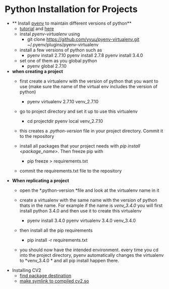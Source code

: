 # Python Installation for Projects

* ** Install [pyenv](https://github.com/yyuu/pyenv) to maintain different versions of python**
    * [tutorial](http://amaral-lab.org/resources/guides/pyenv-tutorial) and [here](http://fgimian.github.io/blog/2014/04/20/better-python-version-and-environment-management-with-pyenv/) 
    * instal *pyenv-virtualenv* using 
        * git clone https://github.com/yyuu/pyenv-virtualenv.git ~/.pyenv/plugins/pyenv-virtualenv
    * install a few versions of python such as 
        * pyenv install 2.7.10
            pyenv install 2.7.8
            pyenv install 3.4.0 
    * set one of them as you global python
        * pyenv global 2.7.10 
* **when creating a project**
    * first create a virtualenv with the version of python that you want to use (make sure the name of the virtual env includes the version of python)
        * pyenv virtualenv 2.7.10 venv_2.7.10

    * go to project directory and set it up to use this virtualenv
        * cd projectdir
            pyenv local venv_2.7.10

    * this creates a *.python-version* file in your project directory. Commit it to the repository
    * install all packages that your project needs with *pip install <package_name>*. Then freeze pip with
        * pip freeze > requirements.txt 

    * commit the requirements.txt file to the repository
* **When replicating a project**
    * open the *.python-version *file and look at the virtualenv name in it
    * create a virtualenv with the same name with the version of python thats in the name. For example if the name is *venv_3.4.0* you will first install python 3.4.0 and then use it to create this virtualenv
        * pyenv install 3.4.0
            pyenv virtualenv 3.4.0 venv_3.4.0

    * then install all the pip requirements
        * pip install -r requirements.txt

    *   you should now have the intended environment. every time you cd into the project directory, pyenv automatically changes the virtualenv to *venv_3.4.0 * and all pip install happen there.
* Installing CV2
    * [find package destination](http://stackoverflow.com/questions/122327/how-do-i-find-the-location-of-my-python-site-packages-directory)
    * [make symlink to compiled cv2.so](https://jjyap.wordpress.com/2014/05/24/installing-opencv-2-4-9-on-mac-osx-with-python-support/)
